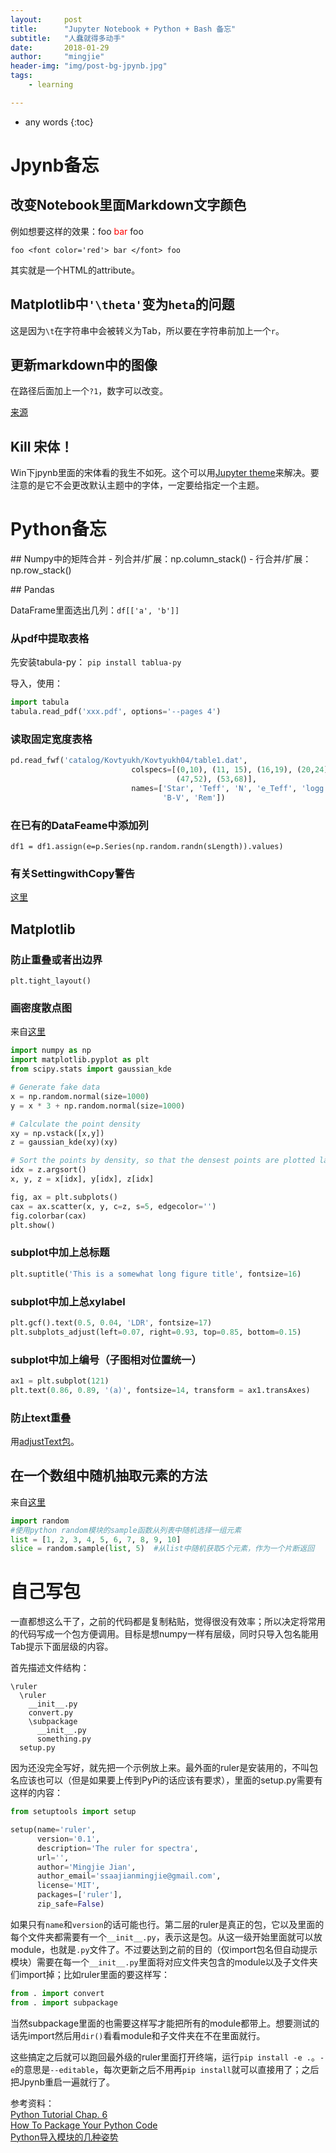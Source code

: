 ```yaml
---
layout:     post
title:      "Jupyter Notebook + Python + Bash 备忘"
subtitle:   "人蠢就得多动手"
date:       2018-01-29
author:     "mingjie"
header-img: "img/post-bg-jpynb.jpg"
tags:
    - learning

---
```


* any words
{:toc}


# Jpynb备忘


## 改变Notebook里面Markdown文字颜色

例如想要这样的效果：foo <font color='red'> bar </font> foo

`foo <font color='red'> bar </font> foo`

其实就是一个HTML的attribute。


## Matplotlib中`'\theta'`变为`heta`的问题

这是因为`\t`在字符串中会被转义为Tab，所以要在字符串前加上一个`r`。

## 更新markdown中的图像

在路径后面加上一个`?1`，数字可以改变。

[来源](https://stackoverflow.com/questions/37023166/how-to-reload-image-in-ipython-notebook)

## Kill 宋体！

Win下jpynb里面的宋体看的我生不如死。这个可以用[Jupyter theme](https://github.com/dunovank/jupyter-themes)来解决。要注意的是它不会更改默认主题中的字体，一定要给指定一个主题。

# Python备忘

<p id = "py-array_stack"></p>
## Numpy中的矩阵合并
- 列合并/扩展：np.column_stack()
- 行合并/扩展：np.row_stack()

<p id = "py-pandas"></p>
## Pandas

DataFrame里面选出几列：`df[['a', 'b']]`

### 从pdf中提取表格
先安装tabula-py：
`pip install tablua-py`

导入，使用：

```py
import tabula
tabula.read_pdf('xxx.pdf', options='--pages 4')
```

### 读取固定宽度表格
```py
pd.read_fwf('catalog/Kovtyukh/Kovtyukh04/table1.dat',
                           colspecs=[(0,10), (11, 15), (16,19), (20,24), (25,29), (30,34), (35,40), (41,46),
                                     (47,52), (53,68)],
                           names=['Star', 'Teff', 'N', 'e_Teff', 'logg', 'Vt', '[Fe/H]', 'VMAG',
                                  'B-V', 'Rem'])
```

### 在已有的DataFeame中添加列

`df1 = df1.assign(e=p.Series(np.random.randn(sLength)).values)`

### 有关SettingwithCopy警告

[这里](https://zhuanlan.zhihu.com/p/41202576)

## Matplotlib

### 防止重叠或者出边界

`plt.tight_layout()`

### 画密度散点图

来自[这里](https://stackoverflow.com/questions/20105364/how-can-i-make-a-scatter-plot-colored-by-density-in-matplotlib?utm_medium=organic&utm_source=google_rich_qa&utm_campaign=google_rich_qa)

```py
import numpy as np
import matplotlib.pyplot as plt
from scipy.stats import gaussian_kde

# Generate fake data
x = np.random.normal(size=1000)
y = x * 3 + np.random.normal(size=1000)

# Calculate the point density
xy = np.vstack([x,y])
z = gaussian_kde(xy)(xy)

# Sort the points by density, so that the densest points are plotted last
idx = z.argsort()
x, y, z = x[idx], y[idx], z[idx]

fig, ax = plt.subplots()
cax = ax.scatter(x, y, c=z, s=5, edgecolor='')
fig.colorbar(cax)
plt.show()
```

### subplot中加上总标题
```py
plt.suptitle('This is a somewhat long figure title', fontsize=16)
```

### subplot中加上总xylabel
```py
plt.gcf().text(0.5, 0.04, 'LDR', fontsize=17)
plt.subplots_adjust(left=0.07, right=0.93, top=0.85, bottom=0.15)
```

### subplot中加上编号（子图相对位置统一）
```py
ax1 = plt.subplot(121)
plt.text(0.86, 0.89, '(a)', fontsize=14, transform = ax1.transAxes)
```

### 防止text重叠

用[adjustText包](https://github.com/Phlya/adjustText)。

## 在一个数组中随机抽取元素的方法

来自[这里](https://blog.csdn.net/amy_wumanfang/article/details/64483340)
```py
import random
#使用python random模块的sample函数从列表中随机选择一组元素
list = [1, 2, 3, 4, 5, 6, 7, 8, 9, 10]
slice = random.sample(list, 5)  #从list中随机获取5个元素，作为一个片断返回  
```

# 自己写包

一直都想这么干了，之前的代码都是复制粘贴，觉得很没有效率；所以决定将常用的代码写成一个包方便调用。目标是想numpy一样有层级，同时只导入包名能用Tab提示下面层级的内容。

首先描述文件结构：

```
\ruler
  \ruler
    __init__.py
    convert.py
    \subpackage
      __init__.py
      something.py
  setup.py
```

因为还没完全写好，就先把一个示例放上来。最外面的ruler是安装用的，不叫包名应该也可以（但是如果要上传到PyPi的话应该有要求），里面的setup.py需要有这样的内容：

```py
from setuptools import setup

setup(name='ruler',
      version='0.1',
      description='The ruler for spectra',
      url='',
      author='Mingjie Jian',
      author_email='ssaajianmingjie@gmail.com',
      license='MIT',
      packages=['ruler'],
      zip_safe=False)
```
如果只有`name`和`version`的话可能也行。第二层的ruler是真正的包，它以及里面的每个文件夹都需要有一个`__init__.py`，表示这是包。从这一级开始里面就可以放module，也就是`.py`文件了。不过要达到之前的目的（仅import包名但自动提示模块）需要在每一个`__init__.py`里面将对应文件夹包含的module以及子文件夹们import掉；比如ruler里面的要这样写：

```py
from . import convert
from . import subpackage
```

当然subpackage里面的也需要这样写才能把所有的module都带上。想要测试的话先import然后用`dir()`看看module和子文件夹在不在里面就行。

这些搞定之后就可以跑回最外级的ruler里面打开终端，运行`pip install -e .`。`-e`的意思是`--editable`，每次更新之后不用再`pip install`就可以直接用了；之后把Jpynb重启一遍就行了。

参考资料：<br>
[Python Tutorial Chap. 6](https://docs.python.org/3/tutorial/modules.html#packages)<br>
[How To Package Your Python Code](https://python-packaging.readthedocs.io/en/latest/index.html)<br>
[Python导入模块的几种姿势](http://codingpy.com/article/python-import-101/)
